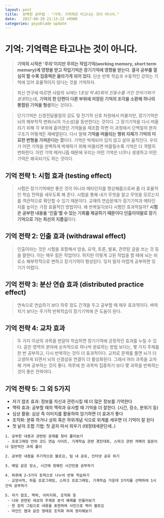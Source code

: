 ```yaml
---
layout: post
title:  완벽한 공부법 - "기억: 기억력은 타고나는 것이 아니다."
date:   2017-08-20 21:15:22 +0900
categories: psyoblade update
---
```

# 기억: 기억력은 타고나는 것이 아니다.
> **기억의 시작은 '주의'이지만 주의는 작업기억(working memory, short term memory)에 영향을 받고 작업기억은 장기기억에 영향을 받는다. 결국 공부를 열심히 할 수록 집중력은 올라가게 되어 있다.** 단순 반복 학습과 수동적인 강의는 기억에 있어 효율적이지 않다는 것을 기억하자.

> 최신 연구에 따르면 사람의 *뇌에는 1초당 약 40회의 진동수를 가진 전자기파가 분포*하는데, **기억의 한 단편이 다른 부위에 저장된 기억의 조각을 소환해 하나의 통합된 기억을 형성**하는 것이다.

> 단기기억은 신경전달물질의 강도 및 전기적 신호 차원에서 머물지만, 장기기억은 뇌의 해부학적 변화(뇌의 가소성)을 동반한다는 것이다. 그 장기기억을 다시 떠올리기 위해 각 부위에 흩어졌던 기억들을 재조합 하면 이 과정에서 단백질의 분자 구조가 어떻게든 재배열된다. 다시 말해 **기억을 떠올리는 행위 자체가 기억의 미묘한 변형을 가져온다는 것**이다. 기억은 박제되어 있지 않고 살아 움직인다. 우리가 어떤 기억을 완벽하게 박제하기 위해 떠올리면 떠올릴수록 기억은 더 격렬히 변화한다. 이런 기억 메커니즘 때문에 우리는 어떤 기억은 너무나 생생하고 어떤 기억은 왜곡되기도 하는 것이다.


## 기억 전략 1: 시험 효과 (testing effect)
> 시험은 장기기억에만 좋은 것이 아니라 메타인지를 향상해줌으로써 좀 더 효율적인 학습 전략을 세우도록 해 준다. 시험을 통해 내가 무엇을 알고 무엇을 모르는지를 객관적으로 확인할 수 있기 때문이다. 교재의 연습문제가 장기기억과 메타인지를 높이는 가장 효율적인 방법이다. 왜 반복일긱보다 시험인 효과적일까? **시험은 공부한 내용을 '인출'할 수 있는 기회를 제공하기 때문이다 인출이야말로 장기기억으로 가는 최선의 지름길**이다.

## 기억 전략 2: 인출 효과 (withdrawal effect)
> 인출이라는 것은 시험을 포함해서 암송, 요약, 토론, 발표, 관련된 글을 쓰는 것 등을 말한다. 이는 매우 힘든 작업이다. 하지만 이렇게 고된 작업을 할 때에 뇌는 비로소 해부학적으로 변하고 장기기억이 형성된다. 잊지 말자 어렵게 공부하면 잊기가 어렵다.

## 기억 전략 3: 분산 연습 효과 (distributed practice effect)
> 연속으로 연습하기 보다 하루 정도 간격을 두고 공부할 때 매우 효과적이다. 벼락치기 보다는 주기적 반복학습이 장기기억에 큰 도움이 된다.

## 기억 전략 4: 교차 효과
> 두 가지 이상의 과목을 번갈아 학습하면 장기기억에 긍정적인 효과를 누릴 수 있다. 같은 영역의 분야에 순차적으로 하나씩 완료하는 방법 보다는, 몇 가지 주제를 한 번 공부하고, 다시 반복하는 것이 더 효과적이다. 교차로 문제를 풀면 뇌가 더 고생하게 되면서 뇌의 신경섬유 연결이 더 활성화된다. 그래서 여러 과목을 교차해 가며 공부하는 것이 좋다. 하루에 한 과목씩 집중하기 보다 몇 과목을 반복하는 것이 좋은 전략이다.

## 기억 전략 5: 그 외 5가지
* 자기 참조 효과: 정보를 자신과 관련시킬 때 더 많은 정보를 기억한다
* 맥락 효과: 공부할 때의 맥락과 유사할 때 기억을 더 잘한다. (시간, 장소, 분위기 등)
* 심상 활용: 심상 즉 이미지를 활용하여 암기하면 더 효과가 좋다
* 조직화: 분류 하거나 상위 혹은 하위개념 식으로 위계를 세우면 더 기억이 잘 된다
* 첫 낱자 조합 기법: 첫 글자 따서 외우기 (태정태세문단세..)


```Strategy
1. 공부한 내용과 관련된 문제를 찾아 풀어보기
 - 프로그래밍 언어 코드 연습 사이트, 기계학습 관련 경진대회, 스파크 관련 까페의 질문이나 일반적인 과제 풀이

2. 공부한 내용을 주기적으로 블로깅, 팀 내 공유, 인터넷 공유 하기

3. 매일 같은 장소, 시간에 정해진 시간만큼 공부하기

4. 하루에 2~3가지 토픽으로 나누어 반복 학습하기
 - 교양서적, 하둡 프로그래밍, 스파크 프로그래밍, 기계학습 가운데 3가지를 선택하여 1시간씩 공부하기

5. 자기 참조, 맥락, 이미지화, 조직화 등
 - 나와 관련된 세상의 주제로 분석 예제를 만들어보기
 - 한 장의 그림으로 내용을 표현하여 사진으로 찍어 블로깅
 - 마인드 맵과 같은 형태로 조직화 하여 정리해보기
``` 
